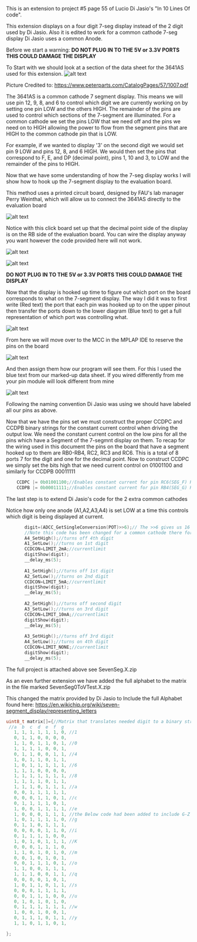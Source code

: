 This is an extension to project #5 page 55 of Lucio Di Jasio's "In 10 Lines Of code". 

 This extension displays on a four digit 7-seg display instead of the 2 digit used by Di Jasio.
 Also it is edited to work for a common cathode 7-seg display Di Jasio uses a common Anode.
 
 Before we start a warning:
 __DO NOT PLUG IN TO THE 5V or 3.3V PORTS THIS COULD DAMAGE THE DISPLAY__
 
 To Start with we should look at a section of the data sheet for the 3641AS used for this extension.
 ![alt text](https://github.com/RShankar/Intro-to-Microprocessors/blob/master/Lab%20Project%20Examples/Seven%20Segment%20Display%20Common%20Cathode/diagram%20display.png "Data sheet")
 
 Picture Credited to: https://www.peterparts.com/CatalogPages/57/1007.pdf
 
 The 3641AS is a common cathode 7 segment display. This means we will use pin 12, 9, 8, and 6 to control which digit we are currently working on by setting one pin LOW and the others HIGH. The remainder of the pins are used to control which sections of the 7-segment are illuminated. For a common cathode we set the pins LOW that we need off and the pins we need on to HIGH allowing the power to flow from the segment pins that are HIGH to the common cathode pin that is LOW.
 
 For example, if we wanted to display '3' on the second digit we would set pin 9 LOW and pins 12, 8, and 6 HIGH. We would then set the pins that correspond to F, E, and DP (decimal point), pins 1, 10 and 3, to LOW and the remainder of the pins to HIGH.
 
 Now that we have some understanding of how the 7-seg display works I will show how to hook up the 7-segment display to the evaluation board.

 This method uses a printed circuit board, designed by FAU's lab manager Perry Weinthal, which will allow us to connect the 3641AS directly to the evaluation board
  
  ![alt text](https://github.com/RShankar/Intro-to-Microprocessors/blob/master/Lab%20Project%20Examples/Seven%20Segment%20Display%20Common%20Cathode/1.jpg "New set up") 
 
  Notice with this click board set up that the decimal point side of the display is on the RB side of the evaluation board. You can wire the display anyway you want however the code provided here will not work.
  
  ![alt text](https://github.com/RShankar/Intro-to-Microprocessors/blob/master/Lab%20Project%20Examples/Seven%20Segment%20Display%20Common%20Cathode/2.jpg "New set up") 
  
  ![alt text](https://github.com/RShankar/Intro-to-Microprocessors/blob/master/Lab%20Project%20Examples/Seven%20Segment%20Display%20Common%20Cathode/3.jpg "New set up") 
  
  __DO NOT PLUG IN TO THE 5V or 3.3V PORTS THIS COULD DAMAGE THE DISPLAY__
  
  Now that the display is hooked up time to figure out which port on the board corresponds to what on the 7-segment display. The way I did it was to first write (Red text) the port that each pin was hooked up to on the upper pinout then transfer the ports down to the lower diagram (Blue text) to get a full representation of which port was controlling what.
  
 ![alt text](https://github.com/RShankar/Intro-to-Microprocessors/blob/master/Lab%20Project%20Examples/Seven%20Segment%20Display%20Common%20Cathode/diagram%20display%20marked%20up.png "Pin Map")  
 
 From here we will move over to the MCC in the MPLAP IDE to reserve the pins on the board 
 
 ![alt text](https://github.com/RShankar/Intro-to-Microprocessors/blob/master/Lab%20Project%20Examples/Seven%20Segment%20Display/Pin_Manager.JPG "Pin Manager")  

And then assign them how our program will see them. For this I used the blue text from our marked-up data sheet.
If you wired differently from me your pin module will look different from mine

 ![alt text](https://github.com/RShankar/Intro-to-Microprocessors/blob/master/Lab%20Project%20Examples/Seven%20Segment%20Display/Pin_Module.JPG "Pin Module") 
 
 Following the naming convention Di Jasio was using we should have labeled all our pins as above.
 
 Now that we have the pins set we must construct the proper CCDPC and CCDPB binary strings for the constant current control when driving the output low. We need the constant current control on the low pins for all the pins which have a Segment of the 7-segmnt display on them. To recap for the wiring used in this document the pins on the board that have a segment hooked up to them are RB0-RB4, RC2, RC3 and RC6. This is a total of 8 ports 7 for the digit and one for the decimal point. Now to construct CCDPC we simply set the bits high that we need current control on 01001100 and similarly for CCDPB 00011111
 
```C
    CCDPC |= 0b01001100;//Enables constant current for pin RC6(SEG_F) RC3(SEG_B) and RC2(SEG_A)
    CCDPB |= 0b00011111;//Enables constant current for pin RB4(SEG_G) RB3(SEG_C) RB2(SEG_DP) RB1(SEG_D) and RB0(SEG_E)
```
 
 The last step is to extend Di Jasio's code for the 2 extra common cathodes
 
 Notice how only one anode (A1,A2,A3,A4) is set LOW at a time this controls which digit is being displayed at current. 
 
 ```C        
        digit=(ADCC_GetSingleConversion(POT)>>6);// The >>6 gives us 16 digits of freedom enough for 0-F
        //Note this code has been changed for a common cathode there for setting A#High turns off that digit and setting A#Low turns on that digit.
        A4_SetHigh();//turns off 4th digit
        A1_SetLow();//turns on 1st digit
        CCDCON=LIMIT_2mA;//currentlimit
        digitShow(digit);
        __delay_ms(5);
        
        A1_SetHigh();//turns off 1st digit
        A2_SetLow();//turns on 2nd digit
        CCDCON=LIMIT_5mA;//currentlimit
        digitShow(digit);
        __delay_ms(5);
                
        A2_SetHigh();//turns off second digit
        A3_SetLow();//turns on 3rd digit
        CCDCON=LIMIT_10mA;//currentlimit
        digitShow(digit);
        __delay_ms(5);
        
        A3_SetHigh();//turns off 3rd digit
        A4_SetLow();//turns on 4th digit
        CCDCON=LIMIT_NONE;//currentlimit
        digitShow(digit);
        __delay_ms(5);
 ```
The full project is attached above see SevenSeg.X.zip

As an even further extension we have added the full alphabet to the matrix in the file marked SevenSeg0ToVTest.X.zip

This changed the matrix provided by Di Jasio to Include the full Alphabet found here: https://en.wikichip.org/wiki/seven-segment_display/representing_letters

 ```C  
 uint8_t matrix[]={//Matrix that translates needed digit to a binary string to control which of the LEDs in the 7 segment are on and off
  //a  b  c  d  e  f  g
    1, 1, 1, 1, 1, 1, 0, //1
    0, 1, 1, 0, 0, 0, 0,
    1, 1, 0, 1, 1, 0, 1, //0
    1, 1, 1, 1, 0, 0, 1, 
    0, 1, 1, 0, 0, 1, 1, //4
    1, 0, 1, 1, 0, 1, 1, 
    1, 0, 1, 1, 1, 1, 1, //6
    1, 1, 1, 0, 0, 0, 0, 
    1, 1, 1, 1, 1, 1, 1, //8
    1, 1, 1, 1, 0, 1, 1, 
    1, 1, 1, 0, 1, 1, 1, //a
    0, 0, 1, 1, 1, 1, 1, 
    0, 0, 0, 1, 1, 0, 1, //c
    0, 1, 1, 1, 1, 0, 1, 
    1, 0, 0, 1, 1, 1, 1, //e
    1, 0, 0, 0, 1, 1, 1, //the Below code had been added to include G-Z to the seven segment display matrix
    1, 0, 1, 1, 1, 1, 0, //g
    0, 1, 1, 0, 1, 1, 1,
    0, 0, 0, 0, 1, 1, 0, //i
    0, 1, 1, 1, 1, 0, 0, 
    1, 0, 1, 0, 1, 1, 1, //K
    0, 0, 0, 1, 1, 1, 0, 
    1, 1, 0, 1, 0, 1, 0, //m
    0, 0, 1, 0, 1, 0, 1,
    0, 0, 1, 1, 1, 0, 1, //o
    1, 1, 0, 0, 1, 1, 1, 
    1, 1, 1, 0, 0, 1, 1, //q 
    0, 0, 0, 0, 1, 0, 1, 
    1, 0, 1, 1, 0, 1, 1, //s
    0, 0, 0, 1, 1, 1, 1, 
    0, 0, 1, 1, 1, 0, 0, //u
    0, 1, 0, 1, 0, 1, 0, 
    0, 1, 1, 1, 1, 1, 1, //w
    1, 0, 0, 1, 0, 0, 1, 
    0, 1, 1, 1, 0, 1, 1, //y
    1, 1, 0, 1, 1, 0, 1, 

};
 ```
